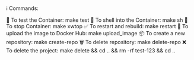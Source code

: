 ℹ️ Commands:

🧪 To test the Container: make test
🐚 To shell into the Container: make sh
🛑 To stop Container: make xwtop
✅ To restart and rebuild: make restart
🐳 To upload the image to Docker Hub: make upload_image
📦 To create a new repository: make create-repo
🗑️ To delete repository: make delete-repo
❌ To delete the project: make delete && cd .. && rm -rf test-123 && cd ..
